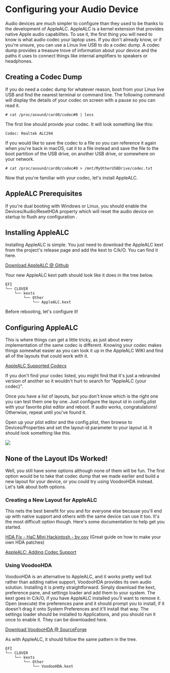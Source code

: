 # Configuring your Audio Device

Audio devices are much simpler to configure than they used to be thanks to the development of AppleALC. AppleALC is a kernel extension that provides native Apple audio capabilites. To use it, the first thing you will need to know is what audio codec your laptop uses. If you don't already know, or if you're unsure, you can use a Linux live USB to do a codec dump. A codec dump provides a treasure trove of information about your device and the paths it uses to connect things like internal amplifiers to speakers or headphones.

## Creating a Codec Dump

If you do need a codec dump for whatever reason, boot from your Linux live USB and find the nearest terminal or command line. The following command will display the details of your codec on screen with a pause so you can read it.

```text
# cat /proc/asound/card0/codec#0 | less
```

The first line should provide your codec. It will look something like this:

```text
Codec: Realtek ALC294
```

If you would like to save the codec to a file so you can reference it again when you're back in macOS, cat it to a file instead and save the file to the boot partition of the USB drive, on another USB drive, or somewhere on your network.

```text
# cat /proc/asound/card0/codec#0 > /mnt/MyOtherUSBDrive/codec.txt
```

Now that you're familiar with your codec, let's install AppleALC.

## AppleALC Prerequisites

If you're dual booting with Windows or Linux, you should enable the Devices/Audio/ResetHDA property which will reset the audio device on startup to flush any configuration .

## Installing AppleALC

Installing AppleALC is simple. You just need to download the AppleALC kext from the project's release page and add the kext to C/k/O. You can find it here.

[Download AppleALC @ Github](https://github.com/acidanthera/AppleALC)

Your new AppleALC kext path should look like it does in the tree below.

```text
EFI
└── CLOVER
    └── kexts
        └── Other
            └── AppleALC.kext
```

Before rebooting, let's configure it!

## Configuring AppleALC

This is where things can get a little tricky, as just about every implementation of the same codec is different. Knowing your codec makes things somewhat easier as you can look it up in the AppleALC WIKI and find all of the layouts that could work with it.

[AppleALC Supported Codecs](https://github.com/acidanthera/AppleALC/wiki/Supported-codecs)

If you don't find your codec listed, you might find that it's just a rebranded version of another so it wouldn't hurt to search for "AppleALC {your codec}".

Once you have a list of layouts, but you don't know which is the right one you can test them one by one. Just configure the layout id in config.plist with your favorite plist editor and reboot. If audio works, congratulations! Otherwise, repeat until you've found it.

Open up your plist editor and the config.plist, then browse to Devices/Properties and set the layout-id parameter to your layout id. It should look something like this.

![](../.gitbook/assets/screen-shot-2019-11-28-at-10.23.36-am.png)

## None of the Layout IDs Worked!

Well, you still have some options although none of them will be fun. The first option would be to take that codec dump that we made earlier and build a new layout for your device, or you could try using VoodooHDA instead. Let's talk about both options.

### Creating a New Layout for AppleALC

This nets the best benefit for you and for everyone else because you'll end up with native support and others with the same device can use it too. It's the most difficult option though. Here's some documentation to help get you started.

[HDA Fix - HaC Mini Hackintosh - by osy](https://osy.gitbook.io/hac-mini-guide/details/hda-fix) \(Great guide on how to make your own HDA patches\)

[AppleALC: Adding Codec Support](https://github.com/acidanthera/AppleALC/wiki/Adding-codec-support)

### Using VoodooHDA

VoodooHDA is an alternative to AppleALC, and it works pretty well but rather than adding native support, VoodooHDA provides its own audio solution. Installing it is pretty straightforward. Simply download the kext, preference pane, and settings loader and add them to your system. The kext goes in C/k/O, if you have AppleALC installed you'll want to remove it. Open \(execute\) the preferences pane and it should prompt you to install, if it doesn't drag it onto System Preferences and it'll install that way. The settings loader should be installed to Applications, and you should run it once to enable it. They can be downloaded here.

[Download VoodooHDA @ SourceForge](https://sourceforge.net/projects/voodoohda/)

As with AppleALC, it should follow the same pattern in the tree.

```text
EFI
└── CLOVER
    └── kexts
        └── Other
            └── VoodooHDA.kext
```

